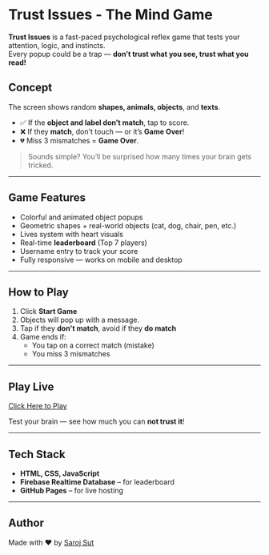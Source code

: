 #  Trust Issues - The Mind Game

**Trust Issues** is a fast-paced psychological reflex game that tests your attention, logic, and instincts.  
Every popup could be a trap — **don’t trust what you see, trust what you read!**

##  Concept

The screen shows random **shapes, animals, objects**, and **texts**.

- ✅ If the **object and label don’t match**, tap to score.
- ❌ If they **match**, don't touch — or it’s **Game Over**!
- 💔 Miss 3 mismatches = **Game Over**.

> Sounds simple? You’ll be surprised how many times your brain gets tricked.

---

##  Game Features

-  Colorful and animated object popups
-  Geometric shapes + real-world objects (cat, dog, chair, pen, etc.)
-  Lives system with heart visuals
-  Real-time **leaderboard** (Top 7 players)
-  Username entry to track your score
-  Fully responsive — works on mobile and desktop

---

##  How to Play

1. Click **Start Game**
2. Objects will pop up with a message.
3. Tap if they **don't match**, avoid if they **do match**
4. Game ends if:
   - You tap on a correct match (mistake)
   - You miss 3 mismatches

---

##  Play Live

[Click Here to Play](https://sarojSut.github.io/Trust-Issues-game/)  

Test your brain — see how much you can **not trust it**!

---

##  Tech Stack

- **HTML, CSS, JavaScript**
- **Firebase Realtime Database** – for leaderboard
- **GitHub Pages** – for live hosting

---

##  Author

Made with ❤️ by [Saroj Sut](https://github.com/SarojSut)



